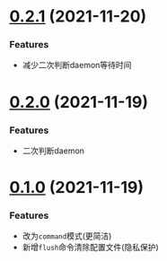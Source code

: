 # [0.2.1](https://github.com/dtboy1995/lili-tunnel) (2021-11-20)

### Features

* 减少二次判断daemon等待时间
# [0.2.0](https://github.com/dtboy1995/lili-tunnel) (2021-11-19)

### Features

* 二次判断daemon

# [0.1.0](https://github.com/dtboy1995/lili-tunnel) (2021-11-19)

### Features

* 改为`command`模式(更简洁)
* 新增`flush`命令清除配置文件(隐私保护)
